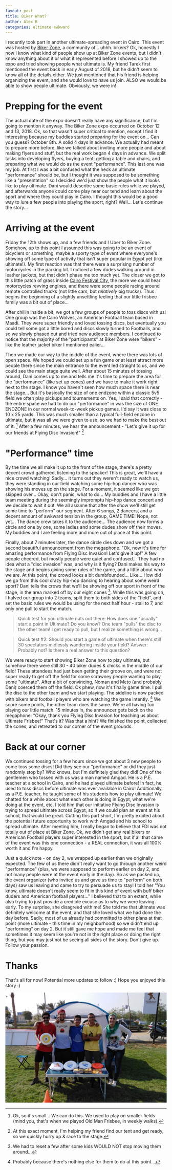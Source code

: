 ```yaml
---
layout: post
title: Biker What?
author: Alex B
categories: ultimate awkward
---
```


I recently took part in another ultimate-spreading event in Cairo. This event was hosted by [Biker Zone](http://www.bikerzone-eg.com), a community of... uhhh. bikers? Ok, honestly I now I know what kind of people show up at Biker Zone events, but I didn't know anything about it or what it represented before I showed up to the expo and tried showing people what ultimate is. My friend Tarek first mentioned the event back in early August of 2018, but he didn't seem to know all of the details either. We just mentioned that his friend is helping organizing the event, and she would love to have us join. ALSO we would be able to show people ultimate. Obviously, we were in!

# Prepping for the event

The actual date of the expo doesn't really have any significance, but I'm going to mention it anyway. The Biker Zone expo occurred on October 12 and 13, 2018. Ok, so that wasn't super critical to mention, except I find it interesting because my buddies started preparing for the event on... Can you guess? October 8th. A solid 4 days in advance. We actually had meant to prepare more before, like we talked about inviting more people and about making flyers and stuff, but the real work began 4 days in advance. We split tasks into developing flyers, buying a tent, getting a table and chairs, and preparing what we would do as the event "performance". This last one was my job. At first I was a bit confused what the heck an ultimate "performance" should be, but I thought it was supposed to be something like a "presentation" so I decided we'd just show the people what it looks like to play ultimate. Dani would describe some basic rules while we played, and afterwards anyone could come play near our tend and learn about the sport and where they could play in Cairo. I thought this would be a good way to lure a few people into playing the sport, right? Well... Let's continue the story...

# Arriving at the event

Friday the 12th shows up, and a few friends and I Uber to Biker Zone. Somehow, up to this point I assumed this was going to be an event of bicyclers or something, maybe a sporty type of event where everyone's showing off some type of activity that isn't super popular in Egypt yet (like ultimate!). My first reaction was that there were a surprising number of motorcycles in the parking lot. I noticed a few dudes walking around in leather jackets, but that didn't phase me too much yet. The closer we got to this little patch of grass inside [Cairo Festival City](https://www.google.com/maps/place/Cairo+Festival+City,+Nasr+City,+Cairo+Governorate/data=!4m2!3m1!1s0x14583cfd5e540799:0x4a397398c27f4413?sa=X&ved=2ahUKEwj0stPO7ZXeAhWCCMAKHbzRD_4Q8gEwD3oECAoQCw), the more we could hear motorcycles revving engines, and there were some people racing around remote controlled trucks (not little cars, but *relatively* big trucks). Thus begins the beginning of a slightly unsettling feeling that our little frisbee family was a bit out of place...

After chillin inside a bit, we got a few groups of people to toss discs with us! One group was the Cairo Wolves, an American Football team based in Maadi. They were super friendly and loved tossing discs, but eventually you could tell some got a little bored and discs slowly turned to Footballs, and so we slowly phased out and tried new audience members. I continued to notice that the majority of the "participants" at Biker Zone were "bikers" - like the leather jacket biker I mentioned ealier...

Then we made our way to the middle of the event, where there was lots of open space. We hoped we could set up a fun game or at least attract more people there since the main entrance to the event led straight to us, and we could see the main stage quite well. After about 15 minutes of tossing around, Dani comes up to me and tells me it's time to prepare the area for the "performance" (like set up cones) and we have to make it work right next to the stage. I know you haven't seen how much space there is near the stage... But it's basically the size of one endzone within a classic 5v5 field we often play pickups and tournaments on. Yes, I said that correctly - the entire space we had to do our "performance" in was the size of ONE ENDZONE in our normal week-to-week pickup games. I'd say it was close to 10 x 25 yards. This was much smaller than a typical full-field enzone in ultimate, but it was all we were given to use, so we had to make the best out of it. [^1] After a few minutes, we hear the announcement - "Let's give it up for our friends at Flying Disc Invasion!" [^2]

# "Performance" time

By the time we all make it up to the front of the stage, there's a pretty decent crowd gathered, listening to the speaker! This is great, we'll have a nice crowd watching! Sadly... it turns out they weren't ready to watch us, they were standing in our field watching some hip-hop dancer who was showing his moves up on the stage. For a moment, it seemed like we got skipped over... Okay, don't panic, what to do... My buddies and I have a little team meeting during the seemingly impromptu hip-hop dance concert and we decide to wait it out. We all assume that after the show we'll still get some time to "perform" our segment. After 6 songs, 2 dancers, and a decent amount of awkward tension in the group, GAME TIME! Nope, not yet... The dance crew takes it to the audience... The audience now forms a circle and one by one, some ladies and some dudes show off their moves. My buddies and I are feeling more and more out of place at this point.

Finally, about 7 minutes later, the dance circle dies down and we got a second beautiful announcement from the megaphone. "Ok, now it's time for amazing performance from Flying Disc Invasion! Let's give it up!" A few people cheered, but mostly people were quiet and confused... They had no idea what a "disc invasion" was, and why is it flying? Dani makes his way to the stage and begins giving some rules of the game, and a little about who we are. At this point, the crowd looks a bit dumbfounded... Like... How did we go from this cool crazy hip-hop dancing to hearing about some weird sport? Dani tells the crows that we'll be showing off our sport in front of the stage, in the area marked off by our eight cones [^4]. While this was going on, I halved our group into 2 teams, split them to both sides of the "field", and set the basic rules we would be using for the next half hour - stall to 7, and only one pull to start the match.

>Quick test for you ultimate nuts out there: How does one "usually" start a point in Ultimate? Do you know? One team "pulls" the disc to the other team! I get ready to pull, but I realize something is wrong...

>Quick test #2: Should you start a game of ultimate when there's still 30 spectators midlessly wandering inside your field? Answer: Probably not? Is there a real answer to this question?

We were ready to start showing Biker Zone how to play ultimate, but somehow there were still 30 - 40 biker dudes & chicks in the middle of our field! These attendees had just been getting their groove on, and were not super ready to get off the field for some scrawney people wanting to play some "ultimate". After a bit of convincing, Noman and Meto (and probably Dani) coerced them off the field. Ok phew, now it's finally game time. I pull the disc to the other team and we start playing. The sideline is now packed with bikers and football players who are watching the game intently. [^3] We score some points, the other team does the same. We're all having fun playing our little match. 15 minutes in, the announcer gets back on the megaphone: "Okay, thank you Flying Disc Invasion for teaching us about Ultimate Frisbee!" That's it? Was that a hint? We finished the point, collected the cones, and retreated to our corner of the event grounds.

# Back at our corner

We continued tossing for a few hours since we got about 3 new people to come toss some discs! Did they see our "performance" or did they just randomly stop by? Who knows, but I'm definitely glad they did! One of the gentlemen who tossed with us was a man named Amgad. He is a P.E. teacher at a school in Cairo, and he had played ultimate before! In fact, he used to toss discs before ultimate was ever available in Cairo! Additionally, as a P.E. teacher, he taught some of his students how to play ultimate! We chatted for a while about what each other is doing in Egypt, what we're doing at the event, etc. I told him that our initiative Flying Disc Invasion is trying to spread ultimate across Egypt, so if we could plan an event at his school, that would be great. Cutting this part short, I'm pretty excited about the potential future opportunity to work with Amgad and his school to spread ultimate. After meeting him, I really began to believe that FDI was not totally out of place at Biker Zone. Ok, we didn't get any real bikers or American Football players super interested in the sport, but if all that came of the event was this one connection - a REAL connection, it was all 100% worth it and I'm happy.

Just a quick note - on day 2, we wrapped up earlier than we originally expected. The few of us there didn't really want to go through another weird "performance" (plus, we were supposed to perform earlier on day 2, and not many people were at the event early in the day). So as we packed up, the event organizer (who invited us and gave us time to "perform" on both days) saw us leaving and came to try to persuade us to stay! I told her "You know, ultimate doesn't really seem to fit in this kind of event with buff biker duders and American football players..." I believed that to an extent, while also trying to just provide a credible excuse as to why we were leaving early. To my surprise, she disagreed with me! She told me that ultimate was definitely welcome at the event, and that she loved what we had done the day before. Sadly, most of us already had committed to other plans at that point (more ultimate - this time in my neighborhood) so we didn't end up "performing" on day 2. But it still gave me hope and made me feel that sometimes it may seem like you're not in the right place or doing the right thing, but you may just not be seeing all sides of the story. Don't give up. Follow your passion.

# Thanks

That's all for now! Potential more updates to follow :) Hope you enjoyed this story :)

![image](/images/biker-zone.jpeg)


[^1]: Ok, so it's small... We can do this. We used to play on smaller fields (mind you, that's when we played Old Man Frisbee, in weekly walks).

[^2]: At this exact moment, I'm helping my friend find our tent and get ready, so we quickly hurry up & race to the stage.

[^3]: Probably because there's nothing else for them to do at this point...

[^4]: We had to reset a few after some kids WOULD NOT stop moving them around...